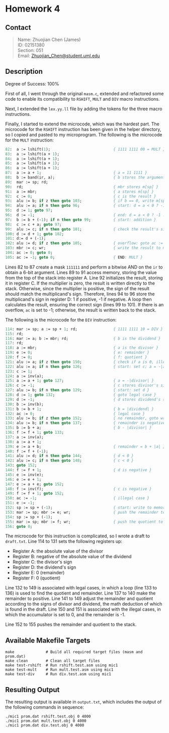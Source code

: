 # Homework 4

## Contact

> Name: Zhuojian Chen (James)  
> ID: 02151380  
> Section: 051  
> Email: Zhuojian_Chen@student.uml.edu

## Description

Degree of Success: 100%

First of all, I went through the original `masm.c`, extended and refactored some code to enable its compatibility to `RSHIFT`, `MULT` and `DIV` macro instructions.

Next, I extended the `lex.yy.ll` file by adding the tokens for the three macro instructions.

Finally, I started to extend the microcode, which was the hardest part. The microcode for the `RSHIFT` instruction has been given in the helper directory, so I copied and pasted to my microprogram. The following is the microcode for the  `MULT` instruction:

```Pascal
82:  a := lshift(1);                            { 1111 1111 00 = MULT }
83:  a := lshift(a + 1);
84:  a := lshift(a + 1);
85:  a := lshift(a + 1);
86:  a := lshift(a + 1);
87:  a := a + 1;                                { a = 11 1111 }
88:  b := band(ir, a);                          { b stores the argument }
89:  mar := sp; rd;
90:  rd;                                        { mbr stores m[sp] }
91:  a := mbr;                                  { a stores m[sp] }
92:  c := 0;                                    { c is the result }
93:  alu := b; if z then goto 103;              { if b == 0, write m[sp] = 0 }
94:  alu := a; if n then goto 96;               { start: d = a < 0 ? -1 : 1}
95:  d := 1; goto 97;
96:  d := -1;                                   { end: d = a < 0 ? -1 : 1 }
97:  b := b + (-1); if n then goto 99;          { start: addition }
98:  c := c + a; goto 97;
99:  alu := c; if n then goto 101;              { check the result's sign }
100: d := d + 1; goto 102;
101: d:= d + (-1);
102: alu := d; if z then goto 105;              { overflow: goto ac := -1 }
103: mbr := c; wr;                              { write the result to m[sp] }
104: ac := 0; goto 0;
105: ac := -1; goto 0;                          { END: MULT }
```

Lines 82 to 87 create a mask `111111` and perform a bitwise AND on the
`ir` to obtain a 6-bit argument. Lines 89 to 91 access memory, storing the value from the top of the stack into register A. Line 92 initializes the result, storing it in register C. If the multiplier is zero, the result is written directly to the stack. Otherwise, since the multiplier is positive, the sign of the result should match the multiplicand's sign. Therefore, lines 94 to 96 store the multiplicand's sign in register D: 1 if positive, -1 if negative. A loop then calculates the result, ensuring the correct sign (lines 99 to 101). If there is an overflow,
`ac` is set to -1; otherwise, the result is written back to the stack.

The following is the microcode for the `DIV` instruction:

```Pascal
114: mar := sp; a := sp + 1; rd;                { 1111 1111 10 = DIV }
115: rd;
116: mar := a; b := mbr; rd;                    { b is the dividend }
117: rd;
118: a := mbr;                                  { a is the divisor }
119: e := 0;                                    { e: remainder }
120: f := 0;                                    { f: quotient }
121: alu := a; if z then goto 150;              { check if a is 0, illegal }
122: alu := a; if n then goto 126;              { start: set c; a = -|a| }
123: c := 1;
124: a := inv(a);
125: a := a + 1; goto 127;                      { a = -|divisor| }
126: c := -1;                                   { c stores divisor's sign }
127: alu := b; if n then goto 129;              { start: set d }
128: d := 1; goto 132;                          { goto legal case }
129: d := -1;                                   { d stores dividend's sign }
130: b := inv(b);
131: b := b + 1;                                { b = |dividend| }
132: ac := 0;                                   { legal case }
133: alu := b; if z then goto 152;              { no remainder, goto write }
134: alu := b; if n then goto 137;              { remainder is negative }
135: b := b + a;                                { b - |divisor| }
136: f := f + 1; goto 133;
137: a := inv(a);
138: a := a + 1;
139: e := a + b;                                { remainder = b + |a| }
140: f := f + (-1);
141: alu := d; if n then goto 144;              { d < 0 }
142: alu := c; if n then goto 148;              { c < 0 }
143: goto 152;
144: f := f + 1;                                { d is negative }
145: e := inv(e);
146: e := e + 1;
147: e := a + e; goto 152;
148: f := inv(f);                               { c is negative }
149: f := f + 1; goto 152;
150: ac := -1;                                  { illegal case }
151: e := -1;
152: sp := sp + (-1);                           { start: write to memory }
153: mar := sp; mbr := e; wr;                   { push the remainder to stack }
154: sp := sp + (-1);
155: mar := sp; mbr := f; wr;                   { push the quotient to stack }
156: goto 0;
```

The microcode for this instruction is complicated, so I wrote a draft to
`draft.txt`. Line 114 to 131 sets the following registers up:

* Register A: the absolute value of the divisor
* Register B: negative of the absolute value of the dividend
* Register C: the divisor's sign
* Register D: the dividend's sign
* Register E: 0 (remainder)
* Register F: 0 (quotient)

Line 132 to 149 is associated with legal cases, in which a loop (line 133 to 136) is used to find the quotient and remainder. Line 137 to 140 make the remainder to positive. Line 141 to 149 adjust the remainder and quotient according to the signs of divisor and dividend, the math deduction of which is found in the draft.
Line 150 and 151 is associated with the illegal cases, in which the accumulator is set to 0, and the remainder is -1.

Line 152 to 155 pushes the remainder and quotient to the stack.

## Available Makefile Targets

~~~shell
make              # Build all required target files (masm and prom.dat)
make clean        # Clean all target files
make test-rshift  # Run rshift.test.asm using mic1
make test-mult    # Run mult.test.asm using mic1
make test-div     # Run div.test.asm using mic1
~~~

## Resulting Output

The resulting output is available in
`output.txt`, which includes the output of the following commands in sequence:

```shell
./mic1 prom.dat rshift.test.obj 0 4000
./mic1 prom.dat mult.test.obj 0 4000
./mic1 prom.dat div.test.obj 0 4000
```